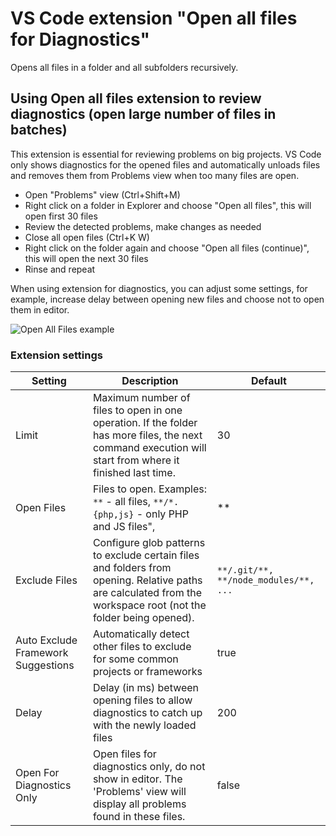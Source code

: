 # VS Code extension "Open all files for Diagnostics"

Opens all files in a folder and all subfolders recursively.

## Using Open all files extension to review diagnostics (open large number of files in batches)

This extension is essential for reviewing problems on big projects. VS Code
only shows diagnostics for the opened files and automatically unloads files
and removes them from Problems view when too many files are open.

- Open "Problems" view (Ctrl+Shift+M)
- Right click on a folder in Explorer and choose "Open all files", this will open first 30 files
- Review the detected problems, make changes as needed
- Close all open files (Ctrl+K W)
- Right click on the folder again and choose "Open all files (continue)", this will open the next 30 files
- Rinse and repeat

When using extension for diagnostics, you can adjust some settings, for example, increase delay between
opening new files and choose not to open them in editor.

![Open All Files example](https://raw.githubusercontent.com/marinaglancy/vscode-open-all-files/master/media/open-all-files.png)

### Extension settings

| Setting                            | Description                                                                                                                                                     | Default                                   |
|------------------------------------|-----------------------------------------------------------------------------------------------------------------------------------------------------------------|-------------------------------------------|
| Limit                              | Maximum number of files to open in one operation. If the folder has more files, the next command execution will start from where it finished last time.         | 30                                        |
| Open Files                         | Files to open. Examples: ```**``` - all files, ```**/*.{php,js}``` - only PHP and JS files",                                                                    | **                                        |
| Exclude Files                      | Configure glob patterns to exclude certain files and folders from opening. Relative paths are calculated from the workspace root (not the folder being opened). | ```**/.git/**, **/node_modules/**, ...``` |
| Auto Exclude Framework Suggestions | Automatically detect other files to exclude for some common projects or frameworks                                                                              | true                                      |
| Delay                              | Delay (in ms) between opening files to allow diagnostics to catch up with the newly loaded files                                                                | 200                                       |
| Open For Diagnostics Only          | Open files for diagnostics only, do not show in editor. The 'Problems' view will display all problems found in these files.                                     | false                                     |